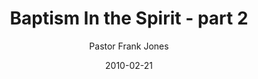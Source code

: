 ---
lunr: "true"
title: "Baptism In the Spirit - part 2"
author: "Pastor Frank Jones"
postDate: "02-21-2010"
date: 2010-02-21
category: "sermons"
slug: "2010/02/BaptismInTheSpirit_part2"
icon: microphone
audioLink: "BaptismInTheSpirit_part2"
tags: [baptism, spirit]
mp3: "BaptismInTheSpirit_part2/02212010.mp3"
ogg: "BaptismInTheSpirit_part2/02212010.ogg"
linkurl: "https://archive.org/download/BaptismInTheSpirit_part2/BaptismInTheSpirit_part2_files.xml"
ipath: "https://archive.org/download/BaptismInTheSpirit_part2/02212010.mp3"
layout: sermon.html
---